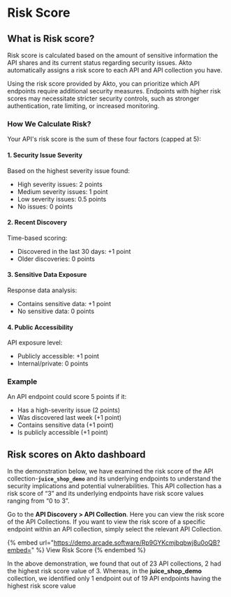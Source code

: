 # Risk Score

## What is Risk score?

Risk score is calculated based on the amount of sensitive information the API shares and its current status regarding security issues. Akto automatically assigns a risk score to each API and API collection you have.

Using the risk score provided by Akto, you can prioritize which API endpoints require additional security measures. Endpoints with higher risk scores may necessitate stricter security controls, such as stronger authentication, rate limiting, or increased monitoring.

### How We Calculate Risk?

Your API's risk score is the sum of these four factors (capped at 5):

#### 1. Security Issue Severity

Based on the highest severity issue found:

* High severity issues: 2 points
* Medium severity issues: 1 point
* Low severity issues: 0.5 points
* No issues: 0 points

#### 2. Recent Discovery

Time-based scoring:

* Discovered in the last 30 days: +1 point
* Older discoveries: 0 points

#### 3. Sensitive Data Exposure

Response data analysis:

* Contains sensitive data: +1 point
* No sensitive data: 0 points

#### 4. Public Accessibility

API exposure level:

* Publicly accessible: +1 point
* Internal/private: 0 points

### Example

An API endpoint could score 5 points if it:

* Has a high-severity issue (2 points)
* Was discovered last week (+1 point)
* Contains sensitive data (+1 point)
* Is publicly accessible (+1 point)

## Risk scores on Akto dashboard

In the demonstration below, we have examined the risk score of the API collection-**`juice_shop_demo`** and its underlying endpoints to understand the security implications and potential vulnerabilities. This API collection has a risk score of “3” and its underlying endpoints have risk score values ranging from “0 to 3”.

Go to the **API Discovery > API Collection**. Here you can view the risk score of the API Collections. If you want to view the risk score of a specific endpoint within an API collection, simply select the relevant API Collection.

{% embed url="https://demo.arcade.software/Rp9GYKcmjbqbwj8u0oQB?embed=" %}
View Risk Score
{% endembed %}

In the above demonstration, we found that out of 23 API collections, 2 had the highest risk score value of 3. Whereas, in the **juice\_shop\_demo** collection, we identified only 1 endpoint out of 19 API endpoints having the highest risk score value
